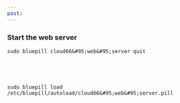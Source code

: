 ```yaml
---
post: 
---
```


### Start the web server



	sudo bluepill cloud66&#95;web&#95;server quit

  



	sudo bluepill load /etc/bluepill/autoload/cloud66&#95;web&#95;server.pill



